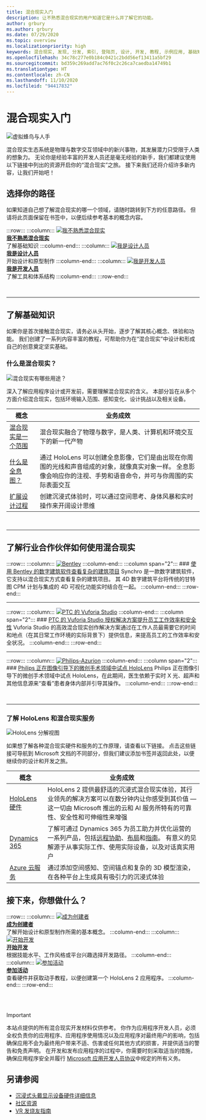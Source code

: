 ```yaml
---
title: 混合现实入门
description: 让不熟悉混合现实的用户知道它是什么并了解它的功能。
author: grbury
ms.author: grbury
ms.date: 07/29/2020
ms.topic: overview
ms.localizationpriority: high
keywords: 混合现实, 发现, 分发, 索引, 登陆页, 设计, 开发, 教程, 示例应用, 基础知识, 案例研究, 资源, HoloLens 操作指南, 开源项目
ms.openlocfilehash: 34c78c277e0b184c0421c2bdd56ef13411a5bf29
ms.sourcegitcommit: bd359c269add7ac76f0c2c26ca7caedba14749b1
ms.translationtype: HT
ms.contentlocale: zh-CN
ms.lasthandoff: 11/10/2020
ms.locfileid: "94417832"
---
```

# <a name="get-started-with-mixed-reality"></a>混合现实入门

![虚拟蜂鸟与人手](images/01_MixedReality.png)

混合现实生态系统是物理与数字交互领域中的新兴事物，其发展潜力只受限于人类的想象力。 无论你是经验丰富的开发人员还是毫无经验的新手，我们都建议使用以下链接中列出的资源开启你的“混合现实”之旅。 接下来我们还将介绍许多新内容，让我们开始吧！ 

## <a name="choose-your-track"></a>选择你的路径

如果知道自己想了解混合现实的哪一个领域，请随时跳转到下方的任意路径。 但请将此页面保留在书签中，以便后续参考基本的概念内容。

:::row:::
    :::column:::
       [![我不熟悉混合现实](images/Tile-New.jpg)](#understand-the-basics)<br>
        **[我不熟悉混合现实](#understand-the-basics)**<br>
        了解基础知识
    :::column-end:::
    :::column:::
       [![我是设计人员](images/Tile-Create.jpg)](../design/design.md)<br>
        **[我是设计人员](../design/design.md)**<br>
        开始设计和原型制作
    :::column-end:::
    :::column:::
       [![我是开发人员](images/Tile-Develop.jpg)](../develop/development.md)<br>
        **[我是开发人员](../develop/development.md)**<br>
        了解工具和体系结构
    :::column-end:::
:::row-end:::

<br>

---

## <a name="understand-the-basics"></a>了解基础知识

如果你是首次接触混合现实，请务必从头开始，逐步了解其核心概念、体验和功能。 我们创建了一系列内容丰富的教程，可帮助你为在“混合现实”中设计和形成自己的创意奠定坚实基础。

### <a name="what-is-mixed-reality"></a>什么是混合现实？

![混合现实有哪些用途？](images/HLS19_remoteAssistHologram_001.jpg)

深入了解应用程序设计或开发前，需要理解混合现实的含义。 本部分旨在从多个方面介绍混合现实，包括环境输入范围、感知变化、设计挑战以及相关设备。 

|  概念  |  业务成效  |
| --- | --- |
| [混合现实是一个范围](../discover/mixed-reality.md) | 混合现实融合了物理与数字，是人类、计算机和环境交互下的新一代产物 |
| [什么是全息图？](../discover/hologram.md) | 通过 HoloLens 可以创建全息影像，它们是由出现在你周围的光线和声音组成的对象，就像真实对象一样。 全息影像会响应你的注视、手势和语音命令，并可与你周围的实际表面交互 |
| [扩展设计过程](../discover/case-study-expanding-the-design-process-for-mixed-reality.md) | 创建沉浸式体验时，可以通过空间思考、身体风暴和实时操作来开阔设计思维  |

<br>

---

## <a name="see-how-industry-partners-are-using-mixed-reality"></a>了解行业合作伙伴如何使用混合现实

:::row:::
    :::column:::
       [![Bentley](images/Bentley-Synchro1.jpg)](https://binged.it/31AR3kP)
    :::column-end:::
    :::column span="2":::
        ### <a name="view-complex-construction-projects-with-bentleys-digital-construction-software"></a>[使用 Bentley 的数字建筑软件查看复杂的建筑项目](https://binged.it/31AR3kP)
        Synchro 是一款数字建筑软件，它支持以混合现实方式查看复杂的建筑项目。 其 4D 数字建筑平台将传统的甘特图 CPM 计划与集成的 4D 可视化功能实时结合在一起。
    :::column-end:::
:::row-end:::

---

:::row:::
    :::column:::
       [![PTC 的 Vuforia Studio](images/PTC-Vuforia-Studio1.jpg)](https://binged.it/31ARrjh)
    :::column-end:::
    :::column span="2":::
        ### <a name="ptcs-vuforia-studio-authoring-solution-promotes-workforce-productivity-and-safety"></a>[PTC 的 Vuforia Studio 授权解决方案提升员工工作效率和安全性](https://binged.it/31ARrjh)
        Vuforia Studio 的高效混合现实创作解决方案通过在工作人员最需要它的时间和地点（在其日常工作环境的实际背景下）提供信息，来提高员工的工作效率和安全状况。
    :::column-end:::
:::row-end:::

---

:::row:::
    :::column:::
       [![Philips-Azurion](images/Philips-Azurion1.jpg)](https://binged.it/31B1RiR)
    :::column-end:::
    :::column span="2":::
        ### <a name="philips-is-piloting-hololens-in-the-domain-of-image-guided-minimally-invasive-procedures"></a>[Philips 正在图像引导下的微创手术领域中试点 HoloLens](https://binged.it/31B1RiR)
        Philips 正在图像引导下的微创手术领域中试点 HoloLens，在此期间，医生依赖于实时 X 光、超声和其他信息源来“查看”患者身体内部并引导其操作。
    :::column-end:::
:::row-end:::

<br>

---

### <a name="explore-hololens-and-mixed-reality-services"></a>了解 HoloLens 和混合现实服务

![HoloLens 分解视图](images/HoloLens2_ExplodedView_8k.png)

如果想了解各种混合现实硬件和服务的工作原理，请查看以下链接。 点击这些链接可导航到 Microsoft 文档的不同部分，但我们建议添加书签并返回此处，以便继续你的设计和开发之旅。

|  概念  |  业务成效  |
| --- | --- |
| [HoloLens 硬件](https://www.microsoft.com//hololens/hardware) | HoloLens 2 提供最舒适的沉浸式混合现实体验，其行业领先的解决方案可以在数分钟内让你感受到其价值 — 这一切由 Microsoft 推出的云和 AI 服务所特有的可靠性、安全性和可伸缩性来增强 |
| [Dynamics 365](https://dynamics.microsoft.com/mixed-reality/overview/) | 了解可通过 Dynamics 365 为员工助力并优化运营的一系列产品，包括[远程协助](https://docs.microsoft.com/dynamics365/mixed-reality/remote-assist/ra-overview)、[布局](https://docs.microsoft.com/dynamics365/mixed-reality/layout/)和[指南](https://docs.microsoft.com/dynamics365/mixed-reality/guides/)。 有意义的见解源于从事实际工作、使用实际设备，以及对话真实用户 |
| [Azure 云服务](../develop/mixed-reality-cloud-services.md) | 通过添加空间感知、空间锚点和复杂的 3D 模型渲染，在各种平台上生成具有吸引力的沉浸式体验 |

## <a name="what-would-you-like-to-do-next"></a>接下来，你想做什么？

:::row:::
    :::column:::
        [![成为创建者](images/icon-design.png)](../design/design.md)<br>
        **[成为创建者](../design/design.md)**<br>
        了解开始设计和原型制作所需的基本概念。
    :::column-end:::
        :::column:::
        [![开始开发](images/icon-developer.png)](../develop/development.md)<br>
        **[开始开发](../develop/development.md)**<br>
        根据技能水平、工作风格或平台兴趣选择开发路径。
    :::column-end:::
    :::column:::
        [![参加活动](images/icon-calendar.jpg)](../whats-new/sf-academy-events.md)<br>
        **[参加活动](../whats-new/sf-academy-events.md)**<br>
        查看硬件并获取动手教程，以便创建第一个 HoloLens 2 应用程序。
    :::column-end:::
:::row-end:::


<br>

<br>


>[!IMPORTANT]
>本站点提供的所有混合现实开发材料仅供参考。 你作为应用程序开发人员，必须全权负责你的应用程序、应用程序使用情况以及应用程序对最终用户的影响，包括确保应用不会为最终用户带来不适、伤害或任何其他方式的损害，并提供适当的警告和免责声明。 在开发和发布应用程序的过程中，你需要时刻采取适当的措施，确保应用程序安全并履行 [Microsoft 应用开发人员协议](https://docs.microsoft.com/legal/windows/agreements/app-developer-agreement)中规定的所有义务。

## <a name="see-also"></a>另请参阅
* [沉浸式头戴显示设备硬件详细信息](immersive-headset-hardware-details.md)
* [社区资源](community.md)
* [VR 发烧友指南](https://docs.microsoft.com/windows/mixed-reality/enthusiast-guide/)
